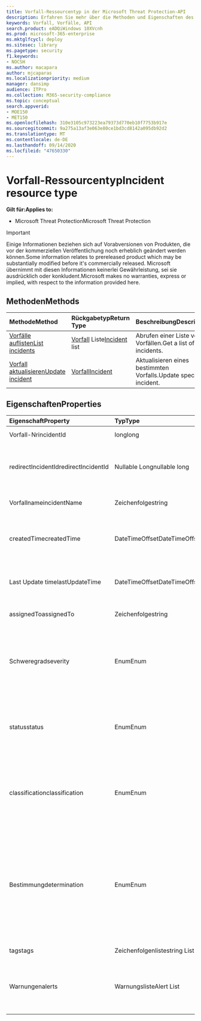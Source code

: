 ```yaml
---
title: Vorfall-Ressourcentyp in der Microsoft Threat Protection-API
description: Erfahren Sie mehr über die Methoden und Eigenschaften des Incident-Ressourcentyps in Microsoft Threat Protection.
keywords: Vorfall, Vorfälle, API
search.product: eADQiWindows 10XVcnh
ms.prod: microsoft-365-enterprise
ms.mktglfcycl: deploy
ms.sitesec: library
ms.pagetype: security
f1.keywords:
- NOCSH
ms.author: macapara
author: mjcaparas
ms.localizationpriority: medium
manager: dansimp
audience: ITPro
ms.collection: M365-security-compliance
ms.topic: conceptual
search.appverid:
- MOE150
- MET150
ms.openlocfilehash: 310e3105c973223ea79373d770eb10f7753b917e
ms.sourcegitcommit: 9a275a13af3e063e80ce1bd3cd8142a095db92d2
ms.translationtype: MT
ms.contentlocale: de-DE
ms.lasthandoff: 09/14/2020
ms.locfileid: "47650330"
---
```

# <a name="incident-resource-type"></a><span data-ttu-id="26e20-104">Vorfall-Ressourcentyp</span><span class="sxs-lookup"><span data-stu-id="26e20-104">Incident resource type</span></span>

<span data-ttu-id="26e20-105">**Gilt für:**</span><span class="sxs-lookup"><span data-stu-id="26e20-105">**Applies to:**</span></span>
- <span data-ttu-id="26e20-106">Microsoft Threat Protection</span><span class="sxs-lookup"><span data-stu-id="26e20-106">Microsoft Threat Protection</span></span>

>[!IMPORTANT] 
><span data-ttu-id="26e20-107">Einige Informationen beziehen sich auf Vorabversionen von Produkten, die vor der kommerziellen Veröffentlichung noch erheblich geändert werden können.</span><span class="sxs-lookup"><span data-stu-id="26e20-107">Some information relates to prereleased product which may be substantially modified before it's commercially released.</span></span> <span data-ttu-id="26e20-108">Microsoft übernimmt mit diesen Informationen keinerlei Gewährleistung, sei sie ausdrücklich oder konkludent.</span><span class="sxs-lookup"><span data-stu-id="26e20-108">Microsoft makes no warranties, express or implied, with respect to the information provided here.</span></span>

## <a name="methods"></a><span data-ttu-id="26e20-109">Methoden</span><span class="sxs-lookup"><span data-stu-id="26e20-109">Methods</span></span>

<span data-ttu-id="26e20-110">Methode</span><span class="sxs-lookup"><span data-stu-id="26e20-110">Method</span></span> |<span data-ttu-id="26e20-111">Rückgabetyp</span><span class="sxs-lookup"><span data-stu-id="26e20-111">Return Type</span></span> |<span data-ttu-id="26e20-112">Beschreibung</span><span class="sxs-lookup"><span data-stu-id="26e20-112">Description</span></span>
:---|:---|:---
[<span data-ttu-id="26e20-113">Vorfälle auflisten</span><span class="sxs-lookup"><span data-stu-id="26e20-113">List incidents</span></span>](api-list-incidents.md) | <span data-ttu-id="26e20-114">[Vorfall](api-incident.md) Liste</span><span class="sxs-lookup"><span data-stu-id="26e20-114">[Incident](api-incident.md) list</span></span> | <span data-ttu-id="26e20-115">Abrufen einer Liste von Vorfällen.</span><span class="sxs-lookup"><span data-stu-id="26e20-115">Get a list of incidents.</span></span>
[<span data-ttu-id="26e20-116">Vorfall aktualisieren</span><span class="sxs-lookup"><span data-stu-id="26e20-116">Update incident</span></span>](api-update-incidents.md) | [<span data-ttu-id="26e20-117">Vorfall</span><span class="sxs-lookup"><span data-stu-id="26e20-117">Incident</span></span>](api-incident.md) | <span data-ttu-id="26e20-118">Aktualisieren eines bestimmten Vorfalls.</span><span class="sxs-lookup"><span data-stu-id="26e20-118">Update specific incident.</span></span>


## <a name="properties"></a><span data-ttu-id="26e20-119">Eigenschaften</span><span class="sxs-lookup"><span data-stu-id="26e20-119">Properties</span></span>

<span data-ttu-id="26e20-120">Eigenschaft</span><span class="sxs-lookup"><span data-stu-id="26e20-120">Property</span></span> |    <span data-ttu-id="26e20-121">Typ</span><span class="sxs-lookup"><span data-stu-id="26e20-121">Type</span></span>    |    <span data-ttu-id="26e20-122">Beschreibung</span><span class="sxs-lookup"><span data-stu-id="26e20-122">Description</span></span>
:---|:---|:---
<span data-ttu-id="26e20-123">Vorfall-Nr</span><span class="sxs-lookup"><span data-stu-id="26e20-123">incidentId</span></span> | <span data-ttu-id="26e20-124">long</span><span class="sxs-lookup"><span data-stu-id="26e20-124">long</span></span> | <span data-ttu-id="26e20-125">Vorfall eindeutige ID.</span><span class="sxs-lookup"><span data-stu-id="26e20-125">Incident unique ID.</span></span>
<span data-ttu-id="26e20-126">redirectIncidentId</span><span class="sxs-lookup"><span data-stu-id="26e20-126">redirectIncidentId</span></span> | <span data-ttu-id="26e20-127">Nullable Long</span><span class="sxs-lookup"><span data-stu-id="26e20-127">nullable long</span></span> | <span data-ttu-id="26e20-128">Die Vorfall-ID, mit der der aktuelle Vorfall zusammengeführt wurde.</span><span class="sxs-lookup"><span data-stu-id="26e20-128">The Incident ID the current Incident was merged to.</span></span>
<span data-ttu-id="26e20-129">Vorfallname</span><span class="sxs-lookup"><span data-stu-id="26e20-129">incidentName</span></span> | <span data-ttu-id="26e20-130">Zeichenfolge</span><span class="sxs-lookup"><span data-stu-id="26e20-130">string</span></span> | <span data-ttu-id="26e20-131">Der Name des Vorfalls.</span><span class="sxs-lookup"><span data-stu-id="26e20-131">The name of the Incident.</span></span>
<span data-ttu-id="26e20-132">createdTime</span><span class="sxs-lookup"><span data-stu-id="26e20-132">createdTime</span></span> | <span data-ttu-id="26e20-133">DateTimeOffset</span><span class="sxs-lookup"><span data-stu-id="26e20-133">DateTimeOffset</span></span> | <span data-ttu-id="26e20-134">Das Datum und die Uhrzeit (in UTC), an denen der Vorfall erstellt wurde.</span><span class="sxs-lookup"><span data-stu-id="26e20-134">The date and time (in UTC) the Incident was created.</span></span>
<span data-ttu-id="26e20-135">Last Update time</span><span class="sxs-lookup"><span data-stu-id="26e20-135">lastUpdateTime</span></span> | <span data-ttu-id="26e20-136">DateTimeOffset</span><span class="sxs-lookup"><span data-stu-id="26e20-136">DateTimeOffset</span></span> | <span data-ttu-id="26e20-137">Datum und Uhrzeit (in UTC) der Vorfall wurde zuletzt aktualisiert.</span><span class="sxs-lookup"><span data-stu-id="26e20-137">The date and time (in UTC) the Incident was last updated.</span></span>
<span data-ttu-id="26e20-138">assignedTo</span><span class="sxs-lookup"><span data-stu-id="26e20-138">assignedTo</span></span> | <span data-ttu-id="26e20-139">Zeichenfolge</span><span class="sxs-lookup"><span data-stu-id="26e20-139">string</span></span> | <span data-ttu-id="26e20-140">Besitzer des Vorfalls.</span><span class="sxs-lookup"><span data-stu-id="26e20-140">Owner of the Incident.</span></span>
<span data-ttu-id="26e20-141">Schweregrad</span><span class="sxs-lookup"><span data-stu-id="26e20-141">severity</span></span> | <span data-ttu-id="26e20-142">Enum</span><span class="sxs-lookup"><span data-stu-id="26e20-142">Enum</span></span> | <span data-ttu-id="26e20-143">Schweregrad des Vorfalls.</span><span class="sxs-lookup"><span data-stu-id="26e20-143">Severity of the Incident.</span></span> <span data-ttu-id="26e20-144">Mögliche Werte sind: ```UnSpecified``` , ```Informational``` , ```Low``` ```Medium``` und ```High``` .</span><span class="sxs-lookup"><span data-stu-id="26e20-144">Possible values are: ```UnSpecified```, ```Informational```, ```Low```, ```Medium``` and ```High```.</span></span>
<span data-ttu-id="26e20-145">status</span><span class="sxs-lookup"><span data-stu-id="26e20-145">status</span></span> | <span data-ttu-id="26e20-146">Enum</span><span class="sxs-lookup"><span data-stu-id="26e20-146">Enum</span></span> | <span data-ttu-id="26e20-147">Gibt den aktuellen Status des Vorfalls an.</span><span class="sxs-lookup"><span data-stu-id="26e20-147">Specifies the current status of the incident.</span></span> <span data-ttu-id="26e20-148">Mögliche Werte sind: ```Active``` ```Resolved``` und ```Redirected``` .</span><span class="sxs-lookup"><span data-stu-id="26e20-148">Possible values are: ```Active```, ```Resolved``` and ```Redirected```.</span></span>
<span data-ttu-id="26e20-149">classification</span><span class="sxs-lookup"><span data-stu-id="26e20-149">classification</span></span> | <span data-ttu-id="26e20-150">Enum</span><span class="sxs-lookup"><span data-stu-id="26e20-150">Enum</span></span> | <span data-ttu-id="26e20-151">Spezifikation des Vorfalls.</span><span class="sxs-lookup"><span data-stu-id="26e20-151">Specification of the incident.</span></span> <span data-ttu-id="26e20-152">Mögliche Werte sind: ```Unknown```, ```FalsePositive``` und ```TruePositive```.</span><span class="sxs-lookup"><span data-stu-id="26e20-152">Possible values are: ```Unknown```, ```FalsePositive```, ```TruePositive```.</span></span>
<span data-ttu-id="26e20-153">Bestimmung</span><span class="sxs-lookup"><span data-stu-id="26e20-153">determination</span></span> | <span data-ttu-id="26e20-154">Enum</span><span class="sxs-lookup"><span data-stu-id="26e20-154">Enum</span></span> | <span data-ttu-id="26e20-155">Gibt die Ermittlung des Vorfalls an.</span><span class="sxs-lookup"><span data-stu-id="26e20-155">Specifies the determination of the incident.</span></span> <span data-ttu-id="26e20-156">Mögliche Werte: ```NotAvailable```, ```Apt```, ```Malware```, ```SecurityPersonnel```, ```SecurityTesting```, ```UnwantedSoftware```, ```Other```.</span><span class="sxs-lookup"><span data-stu-id="26e20-156">Possible values are: ```NotAvailable```, ```Apt```, ```Malware```, ```SecurityPersonnel```, ```SecurityTesting```, ```UnwantedSoftware```, ```Other```.</span></span>
<span data-ttu-id="26e20-157">tags</span><span class="sxs-lookup"><span data-stu-id="26e20-157">tags</span></span> | <span data-ttu-id="26e20-158">Zeichenfolgenliste</span><span class="sxs-lookup"><span data-stu-id="26e20-158">string List</span></span> | <span data-ttu-id="26e20-159">Liste der Vorfall Tags.</span><span class="sxs-lookup"><span data-stu-id="26e20-159">List of Incident tags.</span></span>
<span data-ttu-id="26e20-160">Warnungen</span><span class="sxs-lookup"><span data-stu-id="26e20-160">alerts</span></span> | <span data-ttu-id="26e20-161">Warnungsliste</span><span class="sxs-lookup"><span data-stu-id="26e20-161">Alert List</span></span> | <span data-ttu-id="26e20-162">Liste der zugehörigen Warnungen.</span><span class="sxs-lookup"><span data-stu-id="26e20-162">List of related alerts.</span></span> <span data-ttu-id="26e20-163">Siehe Beispiele unter Documentation [List Incidents](api-list-incidents.md) API.</span><span class="sxs-lookup"><span data-stu-id="26e20-163">See examples at [List incidents](api-list-incidents.md) API documentation.</span></span>